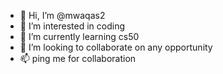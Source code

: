 - 👋 Hi, I’m @mwaqas2
- 👀 I’m interested in coding
- 🌱 I’m currently learning cs50
- 💞️ I’m looking to collaborate on any opportunity
- 📫 ping me for collaboration

<!---
mwaqas2/mwaqas2 is a ✨ special ✨ repository because its `README.md` (this file) appears on your GitHub profile.
You can click the Preview link to take a look at your changes.
--->
